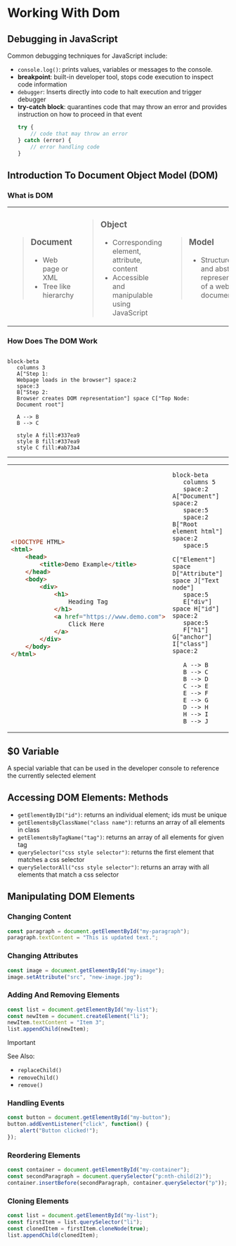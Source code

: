 <style>

.md-typeset__table {
  width: 100%;
}

.md-typeset__table table:not([class]) {
  display: table
}

</style>

# Working With Dom

## Debugging in JavaScript

Common debugging techniques for JavaScript include:

- `console.log()`: prints values, variables or messages to the console.
- __breakpoint__: built-in developer tool, stops code execution to inspect code information
- `debugger`: Inserts directly into code to halt execution and trigger debugger
- __try-catch block__: quarantines code that may throw an error and provides instruction on how to proceed in that event
    ```javascript
    try {
        // code that may throw an error
    } catch (error) {
        // error handling code
    }
    ```
## Introduction To Document Object Model (DOM)

### What is DOM

<table>
<tr>
<td style="width:33%">

> ### Document
> - Web page or XML
> - Tree like hierarchy

</td>
<td style="width:33%">

> ### Object
> - Corresponding element, attribute, content
> - Accessible and manipulable using JavaScript

</td>
<td style="width:33%">

> ### Model
> - Structured and abstract representation of a web document

</td>
</tr>
</table>

### How Does The DOM Work

```mermaid

block-beta
   columns 3
   A["Step 1:
   Webpage loads in the browser"] space:2
   space:3
   B["Step 2:
   Browser creates DOM representation"] space C["Top Node:
   Document root"]

   A --> B
   B --> C

   style A fill:#337ea9
   style B fill:#337ea9
   style C fill:#ab73a4
```

---

<table>
<tr>
<td style="width:420px">

```html
<!DOCTYPE HTML>
<html>
    <head>
        <title>Demo Example</title>
    </head>
    <body>
        <div>
            <h1>
                Heading Tag
            </h1>
            <a href="https://www.demo.com">
                Click Here
            </a>
        </div>
    </body>
</html>
```

</td>
<td style="width:100%">

```mermaid
block-beta
   columns 5
   space:2 A["Document"] space:2
   space:5
   space:2 B["Root element html"] space:2
   space:5
   C["Element"] space D["Attribute"] space J["Text node"]
   space:5
   E["div"] space H["id"] space:2
   space:5
   F["h1"] G["anchor"] I["class"] space:2

   A --> B
   B --> C
   B --> D
   C --> E
   E --> F
   E --> G
   D --> H
   H --> I
   B --> J
```

</td>
</tr>
</table>

## $0 Variable

A special variable that can be used in the developer console to reference the currently selected element

## Accessing DOM Elements: Methods

- `getElementByID("id")`: returns an individual element; ids must be unique
- `getElementsByClassName("class name")`: returns an array of all elements in class
- `getElementsByTagName("tag")`: returns an array of all elements for given tag
- `querySelector("css style selector")`: returns the first element that matches a css selector
- `querySelectorAll("css style selector")`: returns an array with all elements that match a css selector

## Manipulating DOM Elements

### Changing Content

```javascript
const paragraph = document.getElementById("my-paragraph");
paragraph.textContent = "This is updated text.";
```

### Changing Attributes

```javascript
const image = document.getElementById("my-image");
image.setAttribute("src", "new-image.jpg");
```

### Adding And Removing Elements

```javascript
const list = document.getElementById("my-list");
const newItem = document.createElement("li");
newItem.textContent = "Item 3";
list.appendChild(newItem);
```

> [!IMPORTANT]
> See Also:
> - `replaceChild()`
> - `removeChild()`
> - `remove()`

### Handling Events

```javascript
const button = document.getElementById("my-button");
button.addEventListener("click", function() {
    alert("Button clicked!");
});
```

### Reordering Elements

```javascript
const container = document.getElementById("my-container");
const secondParagraph = document.querySelector("p:nth-child(2)");
container.insertBefore(secondParagraph, container.querySelector("p"));
```

### Cloning Elements

```javascript
const list = document.getElementById("my-list");
const firstItem = list.querySelector("li");
const clonedItem = firstItem.cloneNode(true);
list.appendChild(clonedItem);
```

